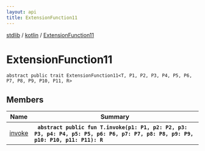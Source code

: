 ```yaml
---
layout: api
title: ExtensionFunction11
---
```

[stdlib](../../index.md) / [kotlin](../index.md) / [ExtensionFunction11](index.md)

# ExtensionFunction11

```
abstract public trait ExtensionFunction11<T, P1, P2, P3, P4, P5, P6, P7, P8, P9, P10, P11, R> 
```

## Members

| Name | Summary |
|------|---------|
|[invoke](invoke.md)|&nbsp;&nbsp;**`abstract public fun T.invoke(p1: P1, p2: P2, p3: P3, p4: P4, p5: P5, p6: P6, p7: P7, p8: P8, p9: P9, p10: P10, p11: P11): R`**<br>|
